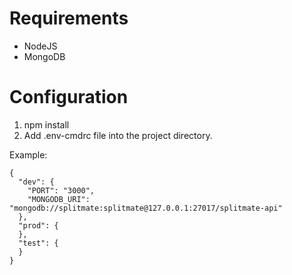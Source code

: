 # Requirements  
- NodeJS
- MongoDB

# Configuration
1) npm install
2) Add .env-cmdrc file into the project directory.

Example:
```
{
  "dev": {
    "PORT": "3000",
    "MONGODB_URI": "mongodb://splitmate:splitmate@127.0.0.1:27017/splitmate-api"
  },
  "prod": {
  },
  "test": {
  }
}
```